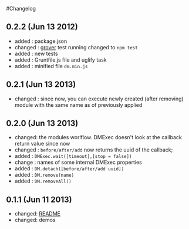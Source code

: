 #Changelog

## 0.2.2 (Jun 13 2012)
* added : package.json
* changed : [grover][github-grover] test running changed to `npm test`
* added : new tests
* added : Gruntfile.js file and uglify task
* added : minified file `dm.min.js`

## 0.2.1 (Jun 13 2013)
* changed : since now, you can execute newly created (after removing) module with the same name as of previously applied

## 0.2.0 (Jun 13 2013)
* changed: the modules worlflow. DMExec doesn't look at the callback return value since now
* changed : `before/after/add` now returns the uuid of the callback;
* added : `DMExec.wait([timeout],[stop = false])`
* change : names of some internal DMExec properties
* added : `DM.detach([before/after/add uuid])`
* added : `DM.remove(name)`
* added : `DM.removeAll()`

## 0.1.1 (Jun 11 2013)
* changed: [README][readme]
* changed: demos

[readme]:README.md
[github-grover]:https://github.com/yui/grover